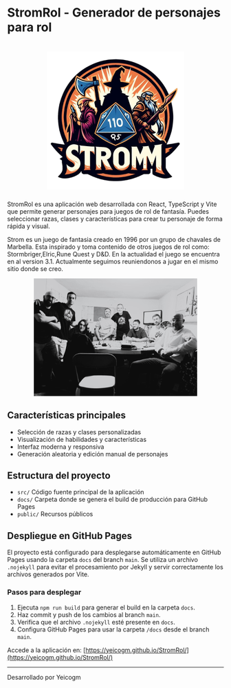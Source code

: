 # StromRol - Generador de personajes para rol

# <div align="center"><img src="docs/logo.webp" alt="Logo de StromRol" width="320" /><br>

StromRol es una aplicación web desarrollada con React, TypeScript y Vite que permite generar personajes para juegos de rol de fantasía. Puedes seleccionar razas, clases y características para crear tu personaje de forma rápida y visual.

Strom es un juego de fantasia creado en 1996 por un grupo de chavales de Marbella. Esta inspirado y toma contenido de otros juegos de rol como: Stormbriger,Elric,Rune Quest y D&D. En la actualidad el juego se encuentra en al version 3.1. Actualmente seguimos reuniendonos a jugar en el mismo sitio donde se creo.

<div align="center"><img src="StromRol/public/Foto1.JPG" alt="Foto StromRol" width="380" /></div>

## Características principales

- Selección de razas y clases personalizadas
- Visualización de habilidades y características
- Interfaz moderna y responsiva
- Generación aleatoria y edición manual de personajes

## Estructura del proyecto

- `src/` Código fuente principal de la aplicación
- `docs/` Carpeta donde se genera el build de producción para GitHub Pages
- `public/` Recursos públicos

## Despliegue en GitHub Pages

El proyecto está configurado para desplegarse automáticamente en GitHub Pages usando la carpeta `docs` del branch `main`. Se utiliza un archivo `.nojekyll` para evitar el procesamiento por Jekyll y servir correctamente los archivos generados por Vite.

### Pasos para desplegar

1. Ejecuta `npm run build` para generar el build en la carpeta `docs`.
2. Haz commit y push de los cambios al branch `main`.
3. Verifica que el archivo `.nojekyll` esté presente en `docs`.
4. Configura GitHub Pages para usar la carpeta `/docs` desde el branch `main`.

Accede a la aplicación en: [https://yeicogm.github.io/StromRol/](https://yeicogm.github.io/StromRol/)

---

Desarrollado por Yeicogm
